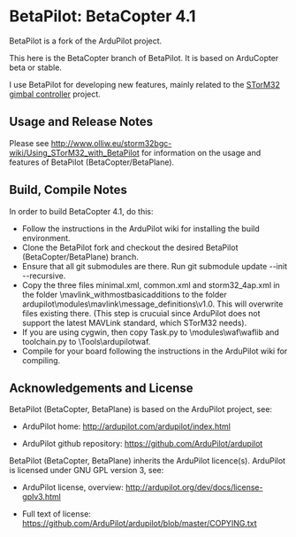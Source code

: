# BetaPilot: BetaCopter 4.1

BetaPilot is a fork of the ArduPilot project.

This here is the BetaCopter branch of BetaPilot. It is based on ArduCopter beta or stable.

I use BetaPilot for developing new features, mainly related to the [STorM32 gimbal controller](http://www.olliw.eu/2013/storm32bgc/) project.


## Usage and Release Notes ##

Please see http://www.olliw.eu/storm32bgc-wiki/Using_STorM32_with_BetaPilot for information on the usage and features of BetaPilot (BetaCopter/BetaPlane).


## Build, Compile Notes ##

In order to build BetaCopter 4.1, do this:

- Follow the instructions in the ArduPilot wiki for installing the build environment.
- Clone the BetaPilot fork and checkout the desired BetaPilot (BetaCopter/BetaPlane) branch.
- Ensure that all git submodules are there. Run git submodule update --init --recursive.
- Copy the three files minimal.xml, common.xml and storm32_4ap.xml in the folder \mavlink_withmostbasicadditions to the folder ardupilot\modules\mavlink\message_definitions\v1.0. This will overwrite files existing there. (This step is crucuial since ArduPilot does not support the latest MAVLink standard, which STorM32 needs).
- If you are using cygwin, then copy Task.py to \modules\waf\waflib and toolchain.py to \Tools\ardupilotwaf.
- Compile for your board following the instructions in the ArduPilot wiki for compiling.


## Acknowledgements and License ##

BetaPilot (BetaCopter, BetaPlane) is based on the ArduPilot project, see: 

- ArduPilot home: http://ardupilot.com/ardupilot/index.html

- ArduPilot github repository: https://github.com/ArduPilot/ardupilot

BetaPilot (BetaCopter, BetaPlane) inherits the ArduPilot licence(s). ArduPilot is licensed under GNU GPL version 3, see:

- ArduPilot license, overview: http://ardupilot.org/dev/docs/license-gplv3.html

- Full text of license: https://github.com/ArduPilot/ardupilot/blob/master/COPYING.txt

